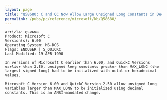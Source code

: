 ```yaml
---
layout: page
title: "Q58680: C and QC Now Allow Large Unsigned Long Constants in Decimal"
permalink: /pubs/pc/reference/microsoft/kb/Q58680/
---
```


	Article: Q58680
	Product: Microsoft C
	Version(s): 6.00
	Operating System: MS-DOS
	Flags: ENDUSER | S_QUICKC
	Last Modified: 19-APR-1990
	
	In versions of Microsoft C earlier than 6.00, and QuickC Versions
	earlier than 2.50, unsigned long constants greater than MAX_LONG (the
	largest signed long) had to be initialized with octal or hexadecimal
	values.
	
	Microsoft C Version 6.00 and QuickC Version 2.50 allow unsigned long
	variables larger than MAX_LONG to be initialized using decimal
	constants. This is an ANSI-mandated change.
